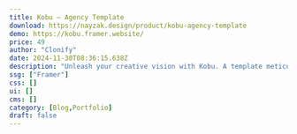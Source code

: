 ```yaml
---
title: Kobu — Agency Template
download: https://nayzak.design/product/kobu-agency-template
demo: https://kobu.framer.website/
price: 49
author: "Clonify"
date: 2024-11-30T08:36:15.638Z
description: "Unleash your creative vision with Kobu. A template meticulously crafted for agencies and bold minds. Built on best UI/UX practices, Kobu bends effortlessly to your brand's unique voice, transforming your work into captivating experiences."
ssg: ["Framer"]
css: []
ui: []
cms: []
category: [Blog,Portfolio]
draft: false
---
```

